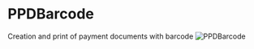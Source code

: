 # PPDBarcode
Сreation and print of payment documents with barcode
![PPDBarcode](https://user-images.githubusercontent.com/33694034/136523001-f3af829c-0ace-4ab0-82b4-35a32d7cbdbe.png)

